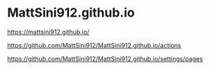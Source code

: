 # MattSini912.github.io

https://mattsini912.github.io/

https://github.com/MattSini912/MattSini912.github.io/actions

https://github.com/MattSini912/MattSini912.github.io/settings/pages
